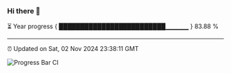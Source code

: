 ### Hi there 👋

⏳ Year progress { █████████████████████████▁▁▁▁▁ } 83.88 %

---

⏰ Updated on Sat, 02 Nov 2024 23:38:11 GMT

![Progress Bar CI](https://github.com/IshwaranRudhara/GIT-ACTION/workflows/Progress%20Bar%20CI/badge.svg)
